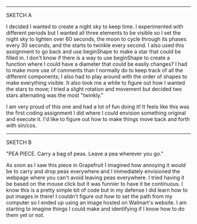 
---
SKETCH A

I decided I wanted to create a night sky to keep time. I experimented with different periods but I wanted all three elements to be visible so I set the night sky to lighten over 60 seconds, the moon to cycle through its phases every 30 seconds, and the starts to twinkle every second. I also used this assignment to go back and use beginShape to make a star that could be filled in. I don't know if there is a way to use beginShape to create a function where I could have a diameter that could be easily changes? I had to make more use of comments than I normally do to keep track of all the different components; I also had to play around with the order of shapes to make everything visible. It also took me a while to figure out how I wanted the stars to move; I tried a slight rotation and movement but decided two stars alternating was the most "twinkly."

I am very proud of this one and had a lot of fun doing it! It feels like this was the first coding assignment I did where I could envision something original and execute it. I'd like to figure out how to make things move back and forth with sin/cos. 

---
SKETCH B

"PEA PIECE. Carry a bag of peas. Leave a pea wherever you go."

As soon as I saw this piece in Grapefruit I imagined how annoying it would be to carry and drop peas everywhere and I immediately envisioned the webpage where you can't avoid leaving peas everywhere. I tried having it be based on the mouse click but it was funnier to have it be continuous. I know this is a pretty simple bit of code but in my defense I did learn how to put images in there! I couldn't figure out how to set the path from my computer so I ended up using an image hosted on Walmart's website. I am starting to imagine things I could make and identifying if I know how to do them yet or not.
